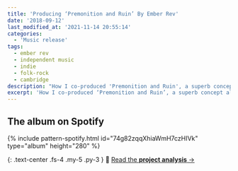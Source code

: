 ```yaml
---
title: 'Producing ‘Premonition and Ruin’ By Ember Rev'
date: '2018-09-12'
last_modified_at: '2021-11-14 20:55:14'
categories:
  - 'Music release'
tags:
  - ember rev
  - independent music
  - indie
  - folk-rock
  - cambridge
description: "How I co-produced 'Premonition and Ruin', a superb concept album by Ember Rev around 'a lament for the European ideal', beautifully written and arranged."
excerpt: 'How I co-produced ‘Premonition and Ruin’, a superb concept album around <em>a lament for the European ideal</em>.'
---
```

## The album on Spotify

{% include pattern-spotify.html id="74g82zqqXhiaWmH7czHIVk" type="album" height="280" %}

{: .text-center .fs-4 .my-5 .py-3 }
📖 [Read the **project analysis** →](/projects/sound-design/premonition-and-ruin/)